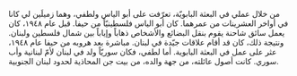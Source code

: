 من خلال عملي في البعثة البابويّة، تعرّفت على أبو الياس ولطفي، وهما زميلَين لي كانا في أواخر العشرينات من عمرهما. كان أبو الياس فلسطينيّاً من حيفا. قبل عام ١٩٤٨، كان يعمل سائق شاحنة يقوم بنقل البضائع والأشخاص ذهاباً وإياباً بين شمال فلسطين ولبنان. ونتيجة ذلك، كان قد أقام علاقات جيّدة في لبنان. مباشرة بعد هروبه من حيفا عام ١٩٤٨، عثر على عمل في البعثة البابوية. أما لطفي، فكان سوريّاً ولد في لبنان لأمّ لبنانية وأب سوري. كانت أصول عائلته، من جهة والده، من بيت جن المحاذية لحدود لبنان الجنوبية.
